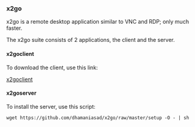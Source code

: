 ### x2go

x2go is a remote desktop application similar to VNC and RDP; only much faster. 

The x2go suite consists of 2 applications, the client and the server.

#### x2goclient

To download the client, use this link:

[x2goclient](http://wiki.x2go.org/doku.php/doc:installation:x2goclient)

#### x2goserver

To install the server, use this script:

    wget https://github.com/dhamaniasad/x2go/raw/master/setup -O - | sh
